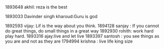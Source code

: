 1893648 akhil: reza is the best

1893033 Davinder singh kharoud:Guru is god

1892593 vijay: Lif is the way about you think.
1894128 sanjay : If you cannot do great things, do small things in a great way
1892930 rohith: work hard play hard.
1893316 ajay:live and let live
1893397 santosh  : you see things as you are and not as they are
1794994 krishna : live life king size
